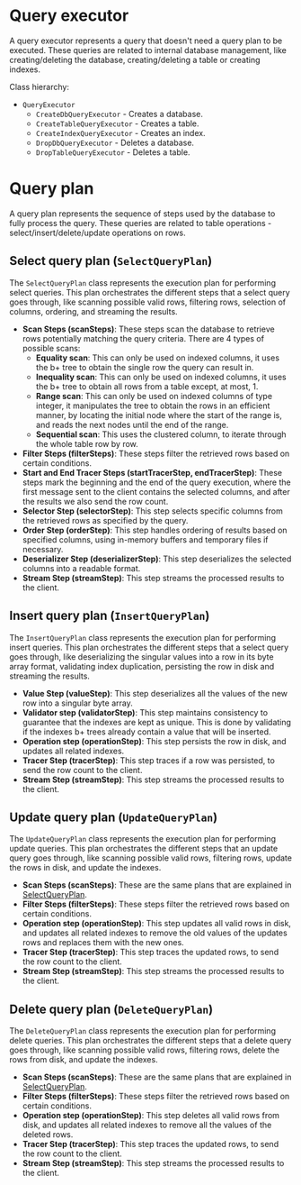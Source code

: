 # Query executor

A query executor represents a query that doesn't need a query plan to be executed.
These queries are related to internal database management, like creating/deleting the database, creating/deleting a
table or creating indexes.

Class hierarchy:

- `QueryExecutor`
    - `CreateDbQueryExecutor` - Creates a database.
    - `CreateTableQueryExecutor` - Creates a table.
    - `CreateIndexQueryExecutor` - Creates an index.
    - `DropDbQueryExecutor` - Deletes a database.
    - `DropTableQueryExecutor` - Deletes a table.

# Query plan

A query plan represents the sequence of steps used by the database to fully process the query.
These queries are related to table operations - select/insert/delete/update operations on rows.

## Select query plan (`SelectQueryPlan`)

The `SelectQueryPlan` class represents the execution plan for performing select queries. This plan orchestrates
the different steps that a select query goes through, like scanning possible valid rows, filtering rows, selection of
columns, ordering, and streaming the results.

- **Scan Steps (scanSteps)**: These steps scan the database to retrieve rows potentially matching the query criteria.
  There are 4 types of possible scans:
    - **Equality scan**: This can only be used on indexed columns, it uses the b+ tree to obtain the single row the
      query
      can result in.
    - **Inequality scan**: This can only be used on indexed columns, it uses the b+ tree to obtain all rows from a table
      except, at most, 1.
    - **Range scan**: This can only be used on indexed columns of type integer, it manipulates the tree to obtain the
      rows
      in an efficient manner, by locating the initial node where the start of the range is, and reads the next nodes
      until the end of the range.
    - **Sequential scan**: This uses the clustered column, to iterate through the whole table row by row.
- **Filter Steps (filterSteps)**: These steps filter the retrieved rows based on certain conditions.
- **Start and End Tracer Steps (startTracerStep, endTracerStep)**: These steps mark the beginning and the end of the
  query execution, where the first message sent to the client contains the selected columns, and after the results we
  also send the row count.
- **Selector Step (selectorStep)**: This step selects specific columns from the retrieved rows as specified by the
  query.
- **Order Step (orderStep)**: This step handles ordering of results based on specified columns, using in-memory buffers
  and temporary files if necessary.
- **Deserializer Step (deserializerStep)**: This step deserializes the selected columns into a readable format.
- **Stream Step (streamStep)**: This step streams the processed results to the client.

## Insert query plan (`InsertQueryPlan`)

The `InsertQueryPlan` class represents the execution plan for performing insert queries. This plan orchestrates
the different steps that a select query goes through, like deserializing the singular values into a row in its byte
array format, validating index duplication, persisting the row in disk and streaming the results.

- **Value Step (valueStep)**: This step deserializes all the values of the new row into a singular byte array.
- **Validator step (validatorStep)**: This step maintains consistency to guarantee that the indexes are kept as unique.
  This is done by validating if the indexes b+ trees already contain a value that will be inserted.
- **Operation step (operationStep)**: This step persists the row in disk, and updates all related indexes.
- **Tracer Step (tracerStep)**: This step traces if a row was persisted, to send the row count to the client.
- **Stream Step (streamStep)**: This step streams the processed results to the client.

## Update query plan (`UpdateQueryPlan`)

The `UpdateQueryPlan` class represents the execution plan for performing update queries. This plan orchestrates
the different steps that an update query goes through, like scanning possible valid rows, filtering rows, update the
rows in disk, and update the indexes.

- **Scan Steps (scanSteps)**: These are the same plans that are explained
  in [SelectQueryPlan](#select-query-plan-selectqueryplan).
- **Filter Steps (filterSteps)**: These steps filter the retrieved rows based on certain conditions.
- **Operation step (operationStep)**: This step updates all valid rows in disk, and updates all related indexes to
  remove the old values of the updates rows and replaces them with the new ones.
- **Tracer Step (tracerStep)**: This step traces the updated rows, to send the row count to the client.
- **Stream Step (streamStep)**: This step streams the processed results to the client.

## Delete query plan (`DeleteQueryPlan`)

The `DeleteQueryPlan` class represents the execution plan for performing delete queries. This plan orchestrates
the different steps that a delete query goes through, like scanning possible valid rows, filtering rows, delete the
rows from disk, and update the indexes.

- **Scan Steps (scanSteps)**: These are the same plans that are explained
  in [SelectQueryPlan](#select-query-plan-selectqueryplan).
- **Filter Steps (filterSteps)**: These steps filter the retrieved rows based on certain conditions.
- **Operation step (operationStep)**: This step deletes all valid rows from disk, and updates all related indexes to
  remove all the values of the deleted rows.
- **Tracer Step (tracerStep)**: This step traces the updated rows, to send the row count to the client.
- **Stream Step (streamStep)**: This step streams the processed results to the client.
